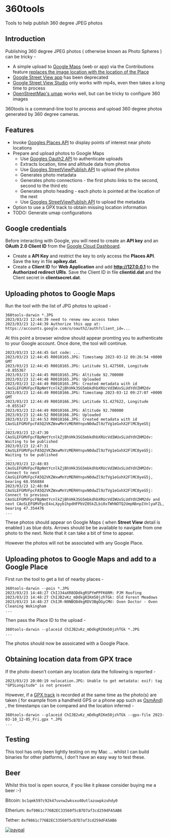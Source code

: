 # 360tools

Tools to help publish 360 degree JPEG photos

## Introduction

Publishing 360 degree JPEG photos ( otherwise known as Photo Spheres ) can be tricky -

* A simple upload to [Google Maps](https://www.google.com/maps) (web or app) via the Contributions feature [replaces the image location with the location of the Place](https://support.google.com/maps/thread/205885261?hl=en)
* [Google Street View app](https://play.google.com/store/apps/details/?id=com.google.android.street&gl=US) has been deprecated
* [Google Street View Studio](https://streetviewstudio.maps.google.com/) only works with mp4s, even then takes a long time to process
* [OpenStreetMap's umap](https://umap.openstreetmap.fr/en/) works well, but can be tricky to configure 360 images

360tools is a command-line tool to process and upload 360 degree photos generated by 360 degree cameras.

## Features

* Invoke [Googles Places API](https://developers.google.com/maps/documentation/places/web-service/overview) to display points of interest near photo locations
* Prepare and upload photos to Google Maps
  * Use [Googles Oauth2 API](https://developers.google.com/identity/protocols/oauth2) to authenticate uploads
  * Extracts location, time and altitude data from photos
  * Use [Googles StreetViewPublish API](https://developers.google.com/streetview/publish/reference/rest) to upload the photos
  * Generates photo metadata
  * Generates photo connections - the first photo links to the second, second to the third etc
  * Generates photo heading - each photo is pointed at the location of the next
  * Use [Googles StreetViewPublish API](https://developers.google.com/streetview/publish/reference/rest) to upload the metadata
* Option to use a GPX track to obtain missing location information
* TODO: Generate umap configurations

## Google credentials

Before interacting with Google, you will need to create an **API key** and an **OAuth 2.0 Client ID** from the [Google Cloud Dashboard](https://console.cloud.google.com/apis/dashboard).

* Create a **API Key** and restrict the key to only access the **Places API**.  Save the key in file **apikey.dat**.
* Create a **Client ID** for **Web Application** and add **http://127.0.0.1** to the **Authorized redirect URIs**.  Save the Client ID in file **clientid.dat** and the Client secret in **clientsecret.dat**.

## Uploading photos to Google Maps

Run the tool with the list of JPG photos to upload -

```
360tools-darwin *.JPG
2023/03/23 12:44:39 need to renew new access token
2023/03/23 12:44:39 Authorize this app at: https://accounts.google.com/o/oauth2/auth?client_id=...
```

At this point a browser window should appear promting you to authenticate to your Google account.
Once done, the tool will continue.

```
2023/03/23 12:44:45 Got code: ...
2023/03/23 12:44:45 R0010165.JPG: Timestamp 2023-03-12 09:26:54 +0000 GMT
2023/03/23 12:44:45 R0010165.JPG: Latitude 51.427569, Longitude -0.855367
2023/03/23 12:44:45 R0010165.JPG: Altitude 92.700000
2023/03/23 12:44:48 R0010165.JPG: Uploaded
2023/03/23 12:44:49 R0010165.JPG: Created metadata with id CAoSLEFGMVFpcFBpNmtYcnlkZjBhVHk3SG5mbkdhbXRUcVdIWUxSLUdYdVZHM2dv
2023/03/23 12:44:49 R0010166.JPG: Timestamp 2023-03-12 09:27:07 +0000 GMT
2023/03/23 12:44:49 R0010166.JPG: Latitude 51.427622, Longitude -0.855147
2023/03/23 12:44:49 R0010166.JPG: Altitude 92.700000
2023/03/23 12:44:52 R0010166.JPG: Uploaded
2023/03/23 12:44:53 R0010166.JPG: Created metadata with id CAoSLEFGMVFpcFA5Q2VKZWxwMnYzMERHYnpxN0dwZl9zTVg1eGxhX2FlMC0yeG5j
...
2023/03/23 12:47:30 CAoSLEFGMVFpcFBpNmtYcnlkZjBhVHk3SG5mbkdhbXRUcVdIWUxSLUdYdVZHM2dv: Waiting to be published
2023/03/23 12:47:31 CAoSLEFGMVFpcFA5Q2VKZWxwMnYzMERHYnpxN0dwZl9zTVg1eGxhX2FlMC0yeG5j: Waiting to be published
...
2023/03/23 12:48:03 CAoSLEFGMVFpcFBpNmtYcnlkZjBhVHk3SG5mbkdhbXRUcVdIWUxSLUdYdVZHM2dv: Connect to next CAoSLEFGMVFpcFA5Q2VKZWxwMnYzMERHYnpxN0dwZl9zTVg1eGxhX2FlMC0yeG5j, bearing 68.956884
2023/03/23 12:48:04 CAoSLEFGMVFpcFA5Q2VKZWxwMnYzMERHYnpxN0dwZl9zTVg1eGxhX2FlMC0yeG5j: Connect to previous CAoSLEFGMVFpcFBpNmtYcnlkZjBhVHk3SG5mbkdhbXRUcVdIWUxSLUdYdVZHM2dv and next CAoSLEFGMVFpcE4xLXpyb1hpdHFPbVZ0SkZLbi0xTWhNOTQ2UmpNbnpIVnlyaFZL, bearing 47.354476
...
```

These photos should appear on Google Maps ( when **Street View** detail is enabled ) as blue dots.  Arrows should be be available to navigate from one photo to the next.
Note that it can take a bit of time to appear.

However the photos will not be associated with any Google Place.

## Uploading photos to Google Maps and add to a Google Place

First run the tool to get a list of nearby places -

```
360tools-darwin --pois *.JPG
2023/03/23 14:48:27 ChIJ34aXR8ODdkgRSPYmPPFK6RM: PJM Roofing
2023/03/23 14:48:27 ChIJB2vKz_mDdkgRIKm50jzhTGk: Old Forest Meadows
2023/03/23 14:48:27 ChIJR-N9NBODdkgRDV3BgOGyCMU: Oven Doctor - Oven Cleaning Wokingham
...
```

Then pass the Place ID to the upload -

```
360tools-darwin --placeid ChIJB2vKz_mDdkgRIKm50jzhTGk *.JPG
...
```

The photos should now be assoicated with a Google Place.

## Obtaining location data from GPX trace

If the photo doesn't contain any location data the following is reported -

```
2023/03/23 20:00:19 nolocation.JPG: Unable to get metadata: exif: tag "GPSLongitude" is not present
```

However, if a [GPX track](https://en.wikipedia.org/wiki/GPS_Exchange_Format) is recorded at the same time as the photo(s) are taken
( for example from a handheld GPS or a phone app such as [OsmAnd](https://osmand.net/)) , the timestamps can
be compared and the location inferred -

```
360tools-darwin --placeid ChIJB2vKz_mDdkgRIKm50jzhTGk --gpx-file 2023-03-10_12-05_Fri.gpx *.JPG
...
```

## Testing

This tool has only been lightly testing on my Mac ... whilst I can build binaries for other platforms, I don't have an easy way to test these.

## Beer

Whilst this tool is open source, if you like it please consider buying me a beer :-)

Bitcoin: `bc1qmk597c92k47uvnw2wksxu40utlazuwpkzuhdy0`

Etherium: `0xf9861c776B2EC33560f5cB7D7af3cd259dFA5AB6`

Tether: `0xf9861c776B2EC33560f5cB7D7af3cd259dFA5AB6`

[![paypal](https://www.paypalobjects.com/en_US/i/btn/btn_donateCC_LG.gif)](https://paypal.me/plord12?country.x=GB&locale.x=en_GB)